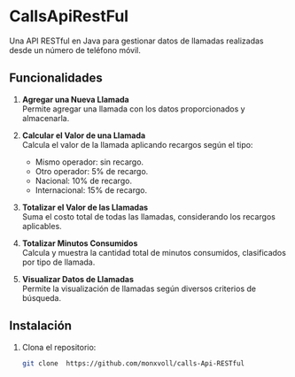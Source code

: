 # CallsApiRestFul

Una API RESTful en Java para gestionar datos de llamadas realizadas desde un número de teléfono móvil.

## Funcionalidades

1. **Agregar una Nueva Llamada**  
   Permite agregar una llamada con los datos proporcionados y almacenarla.

2. **Calcular el Valor de una Llamada**  
   Calcula el valor de la llamada aplicando recargos según el tipo:
   - Mismo operador: sin recargo.
   - Otro operador: 5% de recargo.
   - Nacional: 10% de recargo.
   - Internacional: 15% de recargo.

3. **Totalizar el Valor de las Llamadas**  
   Suma el costo total de todas las llamadas, considerando los recargos aplicables.

4. **Totalizar Minutos Consumidos**  
   Calcula y muestra la cantidad total de minutos consumidos, clasificados por tipo de llamada.

5. **Visualizar Datos de Llamadas**  
   Permite la visualización de llamadas según diversos criterios de búsqueda.

## Instalación
1. Clona el repositorio:
    ```sh
    git clone  https://github.com/monxvoll/calls-Api-RESTful
    ```
